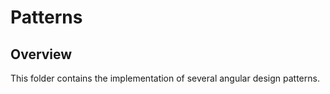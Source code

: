 # Patterns

## Overview

This folder contains the implementation of several angular design patterns.
